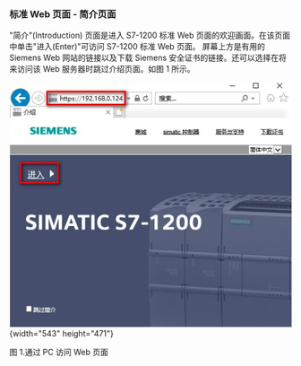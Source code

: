 ### 标准 Web 页面 - 简介页面

\"简介\"(Introduction) 页面是进入 S7-1200 标准 Web
页面的欢迎画面。在该页面中单击\"进入(Enter)\"可访问 S7-1200 标准 Web
页面。 屏幕上方是有用的 Siemens Web 网站的链接以及下载 Siemens
安全证书的链接。还可以选择在将来访问该 Web 服务器时跳过介绍页面。如图 1
所示。

![](images/02-01.jpg){width="543" height="471"}

图 1.通过 PC 访问 Web 页面
